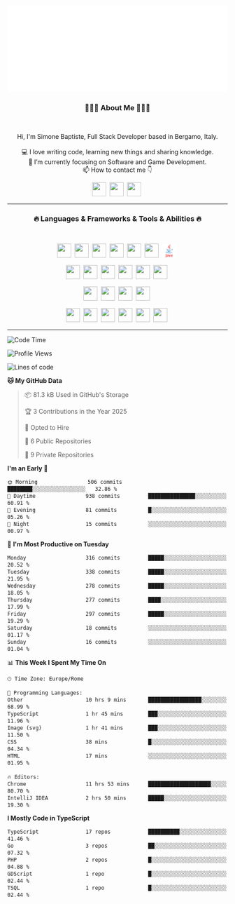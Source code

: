 ![Typing SVG](https://github.com/Silimim/Silimim/blob/main/assets/silimim_small.gif)

###
<h3 align="center">👨🏽‍💻 About Me 👨🏽‍💻</h3><br>
<p align="center">
  Hi, I'm Simone Baptiste, Full Stack Developer based in Bergamo, Italy.
  <br>
  <br>
  💻 I love writing code, learning new things and sharing knowledge.
  <br>
  🎯 I’m currently focusing on Software and Game Development. 
  <br>
  📫 How to contact me 👇
</p>
<p align="center">
<a href="https://www.linkedin.com/in/simone-baptiste-5b5668199/"><img height="32" width="32" src="https://cdn.simpleicons.org/linkedin" /></a>&nbsp;
<a href="https://www.instagram.com/simone_baptiste/"><img height="32" width="32" src="https://cdn.simpleicons.org/instagram" /></a>&nbsp;
<a href="mailto:baptistesimone19@gmail.com"><img height="32" width="32" src="https://cdn.simpleicons.org/gmail" /></a>&nbsp;
</p>
<hr>
<h3 align="center">🔥 Languages & Frameworks & Tools & Abilities 🔥</h3><br>
<p align="center">
<img height="32" width="32" src="https://cdn.simpleicons.org/javascript" />&nbsp;
<img height="32" width="32" src="https://cdn.simpleicons.org/typescript" />&nbsp;
<img height="32" width="32" src="https://cdn.simpleicons.org/html5" />&nbsp;
<img height="32" width="32" src="https://cdn.simpleicons.org/css3" />&nbsp;
<img height="32" width="32" src="https://cdn.simpleicons.org/dart" />&nbsp;
<img height="32" width="32" src="https://cdn.simpleicons.org/python" />&nbsp;
<img height="32" width="32" src="https://github.com/Silimim/Silimim/blob/main/assets/java.svg" />&nbsp;
</p>
<p align="center">
<img height="32" width="32" src="https://cdn.simpleicons.org/angular/c3002f" />&nbsp;
<img height="32" width="32" src="https://cdn.simpleicons.org/react" />&nbsp;
<img height="32" width="32" src="https://cdn.simpleicons.org/flutter" />&nbsp;
<img height="32" width="32" src="https://cdn.simpleicons.org/springboot" />&nbsp;
<img height="32" width="32" src="https://cdn.simpleicons.org/unity" />&nbsp;
<img height="32" width="32" src="https://cdn.simpleicons.org/godotengine" />&nbsp;
</p>
<p align="center">
<img height="32" width="32" src="https://cdn.simpleicons.org/mysql" />&nbsp;
<img height="32" width="32" src="https://cdn.simpleicons.org/sqlite" />&nbsp;
<img height="32" width="32" src="https://cdn.simpleicons.org/mongodb" />&nbsp;
<img height="32" width="32" src="https://cdn.simpleicons.org/docker" />&nbsp;
</p>
<p align="center">
<img height="32" width="32" src="https://cdn.simpleicons.org/git" />&nbsp;
<img height="32" width="32" src="https://cdn.simpleicons.org/github" />&nbsp;
<img height="32" width="32" src="https://cdn.simpleicons.org/intellijidea" />&nbsp;
<img height="32" width="32" src="https://cdn.simpleicons.org/visualstudiocode" />&nbsp;
<img height="32" width="32" src="https://cdn.simpleicons.org/adobephotoshop" />&nbsp;
<img height="32" width="32" src="https://cdn.simpleicons.org/adobeillustrator" />&nbsp;
</p>
<hr>

<!--START_SECTION:waka-->
![Code Time](http://img.shields.io/badge/Code%20Time-1%2C006%20hrs%2050%20mins-blue)

![Profile Views](http://img.shields.io/badge/Profile%20Views-0-blue)

![Lines of code](https://img.shields.io/badge/From%20Hello%20World%20I%27ve%20Written-13.3%20million%20lines%20of%20code-blue)

**🐱 My GitHub Data** 

> 📦 81.3 kB Used in GitHub's Storage 
 > 
> 🏆 3 Contributions in the Year 2025
 > 
> 💼 Opted to Hire
 > 
> 📜 6 Public Repositories 
 > 
> 🔑 9 Private Repositories 
 > 
**I'm an Early 🐤** 

```text
🌞 Morning                506 commits         ████████░░░░░░░░░░░░░░░░░   32.86 % 
🌆 Daytime                938 commits         ███████████████░░░░░░░░░░   60.91 % 
🌃 Evening                81 commits          █░░░░░░░░░░░░░░░░░░░░░░░░   05.26 % 
🌙 Night                  15 commits          ░░░░░░░░░░░░░░░░░░░░░░░░░   00.97 % 
```
📅 **I'm Most Productive on Tuesday** 

```text
Monday                   316 commits         █████░░░░░░░░░░░░░░░░░░░░   20.52 % 
Tuesday                  338 commits         █████░░░░░░░░░░░░░░░░░░░░   21.95 % 
Wednesday                278 commits         █████░░░░░░░░░░░░░░░░░░░░   18.05 % 
Thursday                 277 commits         ████░░░░░░░░░░░░░░░░░░░░░   17.99 % 
Friday                   297 commits         █████░░░░░░░░░░░░░░░░░░░░   19.29 % 
Saturday                 18 commits          ░░░░░░░░░░░░░░░░░░░░░░░░░   01.17 % 
Sunday                   16 commits          ░░░░░░░░░░░░░░░░░░░░░░░░░   01.04 % 
```


📊 **This Week I Spent My Time On** 

```text
🕑︎ Time Zone: Europe/Rome

💬 Programming Languages: 
Other                    10 hrs 9 mins       █████████████████░░░░░░░░   68.99 % 
TypeScript               1 hr 45 mins        ███░░░░░░░░░░░░░░░░░░░░░░   11.96 % 
Image (svg)              1 hr 41 mins        ███░░░░░░░░░░░░░░░░░░░░░░   11.50 % 
CSS                      38 mins             █░░░░░░░░░░░░░░░░░░░░░░░░   04.34 % 
HTML                     17 mins             ░░░░░░░░░░░░░░░░░░░░░░░░░   01.95 % 

🔥 Editors: 
Chrome                   11 hrs 53 mins      ████████████████████░░░░░   80.70 % 
IntelliJ IDEA            2 hrs 50 mins       █████░░░░░░░░░░░░░░░░░░░░   19.30 % 
```

**I Mostly Code in TypeScript** 

```text
TypeScript               17 repos            ██████████░░░░░░░░░░░░░░░   41.46 % 
Go                       3 repos             ██░░░░░░░░░░░░░░░░░░░░░░░   07.32 % 
PHP                      2 repos             █░░░░░░░░░░░░░░░░░░░░░░░░   04.88 % 
GDScript                 1 repo              █░░░░░░░░░░░░░░░░░░░░░░░░   02.44 % 
TSQL                     1 repo              █░░░░░░░░░░░░░░░░░░░░░░░░   02.44 % 
```




<!--END_SECTION:waka-->
